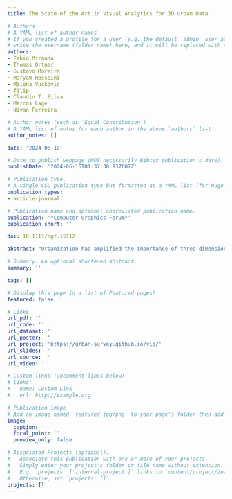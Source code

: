 ```yaml
---
title: The State of the Art in Visual Analytics for 3D Urban Data

# Authors
# A YAML list of author names
# If you created a profile for a user (e.g. the default `admin` user at `content/authors/admin/`), 
# write the username (folder name) here, and it will be replaced with their full name and linked to their profile.
authors:
- Fabio Miranda
- Thomas Ortner
- Gustavo Moreira
- Maryam Hosseini
- Milena Vuckovic
- filip
- Claudio T. Silva
- Marcos Lage
- Nivan Ferreira

# Author notes (such as 'Equal Contribution')
# A YAML list of notes for each author in the above `authors` list
author_notes: []

date: '2024-06-10'

# Date to publish webpage (NOT necessarily Bibtex publication's date).
publishDate: '2024-06-16T01:37:38.937007Z'

# Publication type.
# A single CSL publication type but formatted as a YAML list (for Hugo requirements).
publication_types:
- article-journal

# Publication name and optional abbreviated publication name.
publication: '*Computer Graphics Forum*'
publication_short: ''

doi: 10.1111/cgf.15112

abstract: "Urbanization has amplified the importance of three-dimensional structures in urban environments for a wide range of phenomena that are of significant interest to diverse stakeholders. With the growing availability of 3D urban data, numerous studies have focused on developing visual analysis techniques tailored to the unique characteristics of urban environments. However, incorporating the third dimension into visual analytics introduces additional challenges in designing effective visual tools to tackle urban data's diverse complexities. In this paper, we present a survey on visual analytics of 3D urban data. Our work characterizes published works along three main dimensions (why, what, and how), considering use cases, analysis tasks, data, visualizations, and interactions. We provide a fine-grained categorization of published works from visualization journals and conferences, as well as from a myriad of urban domains, including urban planning, architecture, and engineering. By incorporating perspectives from both urban and visualization experts, we identify literature gaps, motivate visualization researchers to understand challenges and opportunities, and indicate future research directions."

# Summary. An optional shortened abstract.
summary: ''

tags: []

# Display this page in a list of Featured pages?
featured: false

# Links
url_pdf: ''
url_code: ''
url_dataset: ''
url_poster: ''
url_project: 'https://urban-survey.github.io/vis/'
url_slides: ''
url_source: ''
url_video: ''

# Custom links (uncomment lines below)
# links:
# - name: Custom Link
#   url: http://example.org

# Publication image
# Add an image named `featured.jpg/png` to your page's folder then add a caption below.
image:
  caption: ''
  focal_point: ''
  preview_only: false

# Associated Projects (optional).
#   Associate this publication with one or more of your projects.
#   Simply enter your project's folder or file name without extension.
#   E.g. `projects: ['internal-project']` links to `content/project/internal-project/index.md`.
#   Otherwise, set `projects: []`.
projects: []
---
```

